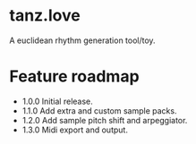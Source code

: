 # tanz.love

A euclidean rhythm generation tool/toy.

# Feature roadmap

 * 1.0.0 Initial release.
 * 1.1.0 Add extra and custom sample packs.
 * 1.2.0 Add sample pitch shift and arpeggiator.
 * 1.3.0 Midi export and output.
